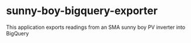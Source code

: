 # sunny-boy-bigquery-exporter
This application exports readings from an SMA sunny boy PV inverter into BigQuery
